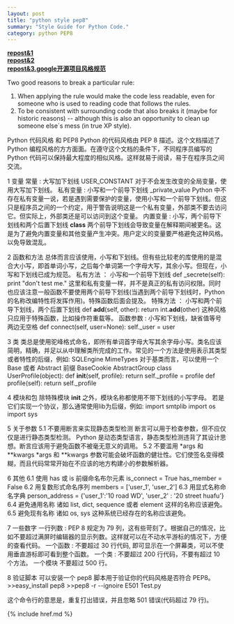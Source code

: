 ```yaml
---
layout: post
title: "python style pep8"
summary: "Style Guide for Python Code."
category: python PEP8
---
```


__[repost&1](http://www.python.org/dev/peps/pep-0008/)__  
__[repost&2](http://www.blogjava.net/lincode/archive/2011/02/02/343859.html)__  
__[repost&3.google开源项目风格规范](http://zh-google-styleguide.readthedocs.org/en/latest/google-python-styleguide/)__  

Two good reasons to break a particular rule:  
1. When applying the rule would make the code less readable, even for someone who is used to reading code that follows the rules.
2. To be consistent with surrounding code that also breaks it (maybe for historic reasons) -- although this is also an opportunity to clean up someone else`s mess (in true XP style).


Python 代码风格 和 PEP8 
Python 的代码风格由 PEP 8 描述。这个文档描述了 Python 编程风格的方方面面。在遵守这个文档的条件下，不同程序员编写的 Python 代码可以保持最大程度的相似风格。这样就易于阅读，易于在程序员之间交流。 

1 变量 
常量 : 大写加下划线 
    USER_CONSTANT 
对于不会发生改变的全局变量，使用大写加下划线。 
私有变量 : 小写和一个前导下划线 
    _private_value 
Python 中不存在私有变量一说，若是遇到需要保护的变量，使用小写和一个前导下划线。但这只是程序员之间的一个约定，用于警告说明这是一个私有变量，外部类不要去访问它。但实际上，外部类还是可以访问到这个变量。 
内置变量 : 小写，两个前导下划线和两个后置下划线 
    __class__ 
两个前导下划线会导致变量在解释期间被更名。这是为了避免内置变量和其他变量产生冲突。用户定义的变量要严格避免这种风格。以免导致混乱。 

2 函数和方法 
总体而言应该使用，小写和下划线。但有些比较老的库使用的是混合大小写，即首单词小写，之后每个单词第一个字母大写，其余小写。但现在，小写和下划线已成为规范。 
私有方法 ： 小写和一个前导下划线 
    def _secrete(self): 
        print "don't test me." 
这里和私有变量一样，并不是真正的私有访问权限。同时也应该注意一般函数不要使用两个前导下划线(当遇到两个前导下划线时，Python 的名称改编特性将发挥作用)。特殊函数后面会提及。 
特殊方法 ： 小写和两个前导下划线，两个后置下划线 
    def __add__(self, other): 
        return int.__add__(other) 
这种风格只应用于特殊函数，比如操作符重载等。 
函数参数 : 小写和下划线，缺省值等号两边无空格 
    def connect(self, user=None): 
        self._user = user 

3 类 
类总是使用驼峰格式命名，即所有单词首字母大写其余字母小写。类名应该简明，精确，并足以从中理解类所完成的工作。常见的一个方法是使用表示其类型或者特性的后缀，例如: 
    SQLEngine 
    MimeTypes 
对于基类而言，可以使用一个 Base 或者 Abstract 前缀 
    BaseCookie 
    AbstractGroup 
    class UserProfile(object): 
        def __init__(self, profile): 
            return self._profile = profile 
        def profile(self): 
            return self._profile 

4 模块和包 
除特殊模块 __init__ 之外，模块名称都使用不带下划线的小写字母。 
若是它们实现一个协议，那么通常使用lib为后缀，例如: 
    import smtplib 
    import os 
    import sys 

5 关于参数 
5.1 不要用断言来实现静态类型检测 
断言可以用于检查参数，但不应仅仅是进行静态类型检测。 Python 是动态类型语言，静态类型检测违背了其设计思想。断言应该用于避免函数不被毫无意义的调用。 
5.2 不要滥用 *args 和 **kwargs 
*args 和 **kwargs 参数可能会破坏函数的健壮性。它们使签名变得模糊，而且代码常常开始在不应该的地方构建小的参数解析器。 

6 其他 
6.1 使用 has 或 is 前缀命名布尔元素 
    is_connect = True 
    has_member = False 
6.2 用复数形式命名序列 
    members = ['user_1', 'user_2'] 
6.3 用显式名称命名字典 
    person_address = {'user_1':'10 road WD', 'user_2' : '20 street huafu'} 
6.4 避免通用名称 
诸如 list, dict, sequence 或者 element 这样的名称应该避免。 
6.5 避免现有名称 
诸如 os, sys 这种系统已经存在的名称应该避免。 

7 一些数字 
一行列数 : PEP 8 规定为 79 列，这有些苛刻了。根据自己的情况，比如不要超过满屏时编辑器的显示列数。这样就可以在不动水平游标的情况下，方便的查看代码。 
一个函数 : 不要超过 30 行代码, 即可显示在一个屏幕类，可以不使用垂直游标即可看到整个函数。 
一个类 : 不要超过 200 行代码，不要有超过 10 个方法。 
一个模块 不要超过 500 行。 

8 验证脚本 
可以安装一个 pep8 脚本用于验证你的代码风格是否符合 PEP8。 
    >>easy_install pep8 
    >>pep8 -r --ignoire E501 Test.py 

这个命令行的意思是，重复打出错误，并且忽略 501 错误(代码超过 79 行)。

{% include href.md %}
